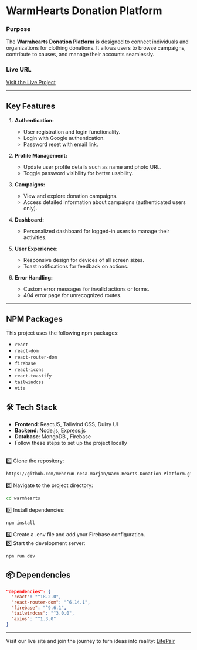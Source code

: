 # **WarmHearts Donation Platform**

### **Purpose**
The **Warmhearts Donation Platform** is designed to connect individuals and organizations for clothing donations. It allows users to browse campaigns, contribute to causes, and manage their accounts seamlessly.

### **Live URL**
[Visit the Live Project](https://warmhearts-app.netlify.app/)  


---

## **Key Features**
1. **Authentication:**
   - User registration and login functionality.
   - Login with Google authentication.
   - Password reset with email link.

2. **Profile Management:**
   - Update user profile details such as name and photo URL.
   - Toggle password visibility for better usability.

3. **Campaigns:**
   - View and explore donation campaigns.
   - Access detailed information about campaigns (authenticated users only).

4. **Dashboard:**
   - Personalized dashboard for logged-in users to manage their activities.

5. **User Experience:**
   - Responsive design for devices of all screen sizes.
   - Toast notifications for feedback on actions.

6. **Error Handling:**
   - Custom error messages for invalid actions or forms.
   - 404 error page for unrecognized routes.

---



## **NPM Packages**
This project uses the following npm packages:
- `react`
- `react-dom`
- `react-router-dom`
- `firebase`
- `react-icons`
- `react-toastify`
- `tailwindcss`
- `vite`

## 🛠️ Tech Stack
- **Frontend**: ReactJS, Tailwind CSS, Duisy UI
- **Backend**: Node.js, Express.js  
- **Database**: MongoDB , Firebase
- Follow these steps to set up the project locally
 <br>
1️⃣ Clone the repository:

```sh
https://github.com/meherun-nesa-marjan/Warm-Hearts-Donation-Platform.git
```
2️⃣ Navigate to the project directory:

```sh
cd warmhearts
```
3️⃣ Install dependencies:

```sh
npm install
```
4️⃣ Create a .env file and add your Firebase configuration.<br>
5️⃣ Start the development server:
```sh
npm run dev
```

## 📦 Dependencies
```json
"dependencies": {
  "react": "^18.2.0",
  "react-router-dom": "^6.14.1",
  "firebase": "^9.6.1",
  "tailwindcss": "^3.0.0",
  "axios": "^1.3.0"
}

```

---
Visit our live site and join the journey to turn ideas into reality: [LifePair](https://warmhearts-app.netlify.app/) 



